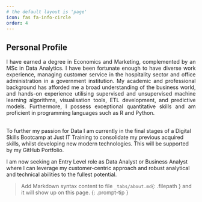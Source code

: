 ```yaml
---
# the default layout is 'page'
icon: fas fa-info-circle
order: 4
---
```


## Personal Profile

<div align="justify"> I have earned a degree in Economics and Marketing, complemented by an MSc in Data Analytics. I have been fortunate enough to have diverse work experience, managing customer service in the hospitality sector and office administration in a government institution. My academic and professional background has afforded me a broad understanding of the business world, and hands-on experience utilising supervised and unsupervised machine learning algorithms, visualisation tools, ETL development, and predictive models. Furthermore, I possess exceptional quantitative skills and am proficient in programming languages such as R and Python. </div>  <br/>

To further my passion for Data I am currently in the final stages of a Digital Skills Bootcamp at Just IT Training to consolidate my previous acquired skills, whilst developing new modern technologies. This will be supported by my GitHub Portfolio.  

I am now seeking an Entry Level role as Data Analyst or Business Analyst where I can leverage my customer-centric approach and robust analytical and technical abilities to the fullest potential.   <br/>

> Add Markdown syntax content to file `_tabs/about.md`{: .filepath } and it will show up on this page.
{: .prompt-tip }

